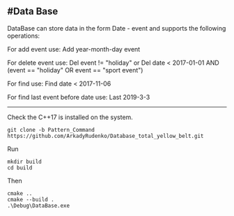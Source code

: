 #Data Base
---
DataBase can store data in the form Date - event 
and supports the following operations:


For add event use: Add year-month-day event

For delete event use: Del event != "holiday"
or Del date < 2017-01-01 AND (event == "holiday" OR event == "sport event")

For find use: Find date < 2017-11-06

For find last event before date use: Last 2019-3-3

---
Check the С++17 is installed on the system. 
 ```
 git clone -b Pattern_Command https://github.com/ArkadyRudenko/Database_total_yellow_belt.git
 ```
 Run
 ```
 mkdir build
 cd build
 ```
 Then
 ```
 cmake ..
 cmake --build .
 .\Debug\DataBase.exe
 ```